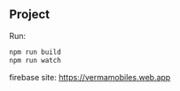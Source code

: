 ## Project

Run:
```bash
npm run build
npm run watch
```

firebase site:
https://vermamobiles.web.app

